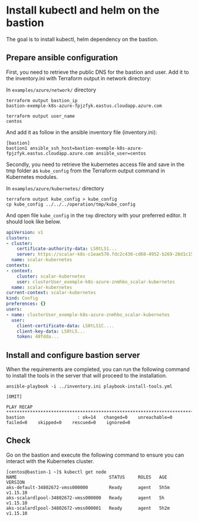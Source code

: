 # Install kubectl and helm on the bastion

The goal is to install kubectl, helm dependency on the bastion.

## Prepare ansible configuration

First, you need to retrieve the public DNS for the bastion and user. Add it to the inventory.ini with Terraform output in network directory:

In `examples/azure/network/` directory

```console
terraform output bastion_ip
bastion-exemple-k8s-azure-fpjzfyk.eastus.cloudapp.azure.com
```

```console
terraform output user_name
centos
```

And add it as follow in the ansible inventory file (inventory.ini):

```console
[bastion]
bastion1 ansible_ssh_host=bastion-exemple-k8s-azure-fpjzfyk.eastus.cloudapp.azure.com ansible_user=centos
```

Secondly, you need to retrieve the kubernetes access file and save in the tmp folder as `kube_config` from the Terraform output command in Kubernetes modules.

In `examples/azure/kubernetes/` directory

```console
terraform output kube_config > kube_config
cp kube_config ../../../operation/tmp/kube_config
```

And open file `kube_config` in the `tmp` directory with your preferred editor. It should look like below.

```yml
apiVersion: v1
clusters:
- cluster:
    certificate-authority-data: LS0tLS1...
    server: https://scalar-k8s-c1eae570.fdc2c430-cd60-4952-b269-28d1c1583ca7.privatelink.eastus.azmk8s.io:443
  name: scalar-kubernetes
contexts:
- context:
    cluster: scalar-kubernetes
    user: clusterUser_exemple-k8s-azure-znmhbo_scalar-kubernetes
  name: scalar-kubernetes
current-context: scalar-kubernetes
kind: Config
preferences: {}
users:
- name: clusterUser_exemple-k8s-azure-znmhbo_scalar-kubernetes
  user:
    client-certificate-data: LS0tLS1C....
    client-key-data: LS0tLS...
    token: 48fdda...
```

## Install and configure bastion server

When the requirements are completed, you can run the following command to install the tools in the server that will proceed to the installation.

```console
ansible-playbook -i ../inventory.ini playbook-install-tools.yml

[OMIT]

PLAY RECAP ***********************************************************************************************************************************************************************************************************************************************************
bastion                    : ok=14   changed=0    unreachable=0    failed=0    skipped=0    rescued=0    ignored=0
```

## Check

Go on the bastion and execute the following command to ensure you can interact with the Kubernetes cluster.

```console
[centos@bastion-1 ~]$ kubectl get node
NAME                                   STATUS     ROLES   AGE    VERSION
aks-default-34802672-vmss000000        Ready      agent   5h5m   v1.15.10
aks-scalardlpool-34802672-vmss000000   Ready      agent   5h     v1.15.10
aks-scalardlpool-34802672-vmss000001   Ready      agent   5h2m   v1.15.10
```
